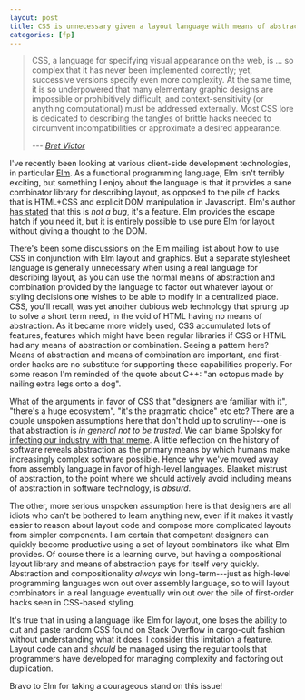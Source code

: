```yaml
---
layout: post
title: CSS is unnecessary given a layout language with means of abstraction and combination
categories: [fp]
---
```


> CSS, a language for specifying visual appearance on the web, is ... so complex that it has never been implemented correctly; yet, successive versions specify even more complexity. At the same time, it is so underpowered that many elementary graphic designs are impossible or prohibitively difficult, and context-sensitivity (or anything computational) must be addressed externally. Most CSS lore is dedicated to describing the tangles of brittle hacks needed to circumvent incompatibilities or approximate a desired appearance.
>
> _--- [Bret Victor](http://worrydream.com/MagicInk/#p255)_

I've recently been looking at various client-side development technologies, in particular [Elm](http://elm-lang.org/). As a functional programming language, Elm isn't terribly exciting, but something I enjoy about the language is that it provides a sane combinator library for describing layout, as opposed to the pile of hacks that is HTML+CSS and explicit DOM manipulation in Javascript. Elm's author [has stated](https://groups.google.com/forum/#!msg/elm-discuss/qRKBmKjTBpk/SjF1MyjjkxwJ) that this is _not a bug_, it's a feature. Elm provides the escape hatch if you need it, but it is entirely possible to use pure Elm for layout without giving a thought to the DOM.

There's been some discussions on the Elm mailing list about how to use CSS in conjunction with Elm layout and graphics. But a separate stylesheet language is generally unnecessary when using a real language for describing layout, as you can use the normal means of abstraction and combination provided by the language to factor out whatever layout or styling decisions one wishes to be able to modify in a centralized place. CSS, you'll recall, was yet another dubious web technology that sprung up to solve a short term need, in the void of HTML having no means of abstraction. As it became more widely used, CSS accumulated lots of features, features which might have been regular libraries if CSS or HTML had any means of abstraction or combination. Seeing a pattern here? Means of abstraction and means of combination are important, and first-order hacks are no substitute for supporting these capabilities properly. For some reason I'm reminded of the quote about C++: "an octopus made by nailing extra legs onto a dog".

What of the arguments in favor of CSS that "designers are familiar with it", "there's a huge ecosystem", "it's the pragmatic choice" etc etc? There are a couple unspoken assumptions here that don't hold up to scrutiny---one is that abstraction is _in general not to be trusted_. We can blame Spolsky for [infecting our industry with that meme](http://www.joelonsoftware.com/articles/LeakyAbstractions.html). A little reflection on the history of software reveals abstraction as the primary means by which humans make increasingly complex software possible. Hence why we've moved away from assembly language in favor of high-level languages. Blanket mistrust of abstraction, to the point where we should actively avoid including means of abstraction in software technology, is _absurd_.

The other, more serious unspoken assumption here is that designers are all idiots who can't be bothered to learn anything new, even if it makes it vastly easier to reason about layout code and compose more complicated layouts from simpler components. I am certain that competent designers can quickly become productive using a set of layout combinators like what Elm provides. Of course there is a learning curve, but having a compositional layout library and means of abstraction pays for itself very quickly. Abstraction and compositionality *always* win long-term---just as high-level programming languages won out over assembly language, so to will layout combinators in a real language eventually win out over the pile of first-order hacks seen in CSS-based styling.

It's true that in using a language like Elm for layout, one loses the ability to cut and paste random CSS found on Stack Overflow in cargo-cult fashion without understanding what it does. I consider this limitation a feature. Layout code can and _should_ be managed using the regular tools that programmers have developed for managing complexity and factoring out duplication.

Bravo to Elm for taking a courageous stand on this issue!

